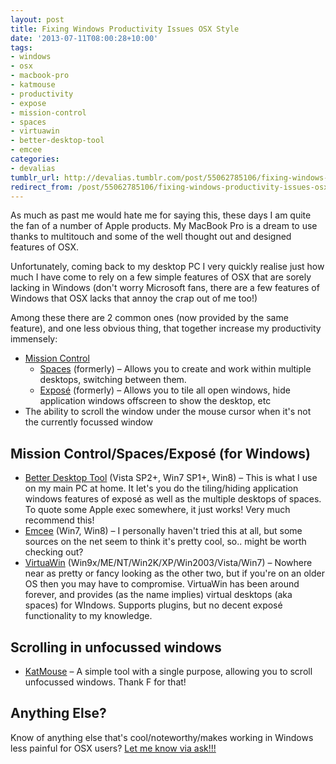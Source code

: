 ```yaml
---
layout: post
title: Fixing Windows Productivity Issues OSX Style
date: '2013-07-11T08:00:28+10:00'
tags:
- windows
- osx
- macbook-pro
- katmouse
- productivity
- expose
- mission-control
- spaces
- virtuawin
- better-desktop-tool
- emcee
categories:
- devalias
tumblr_url: http://devalias.tumblr.com/post/55062785106/fixing-windows-productivity-issues-osx-style
redirect_from: /post/55062785106/fixing-windows-productivity-issues-osx-style
---
```

As much as past me would hate me for saying this, these days I am quite the fan of a number of Apple products. My MacBook Pro is a dream to use thanks to multitouch and some of the well thought out and designed features of OSX.

Unfortunately, coming back to my desktop PC I very quickly realise just how much I have come to rely on a few simple features of OSX that are sorely lacking in Windows (don't worry Microsoft fans, there are a few features of Windows that OSX lacks that annoy the crap out of me too!)

Among these there are 2 common ones (now provided by the same feature), and one less obvious thing, that together increase my productivity immensely:

* [Mission Control](https://en.wikipedia.org/wiki/Mission_Control_(OS_X)) 
  * [Spaces](https://support.apple.com/kb/PH11158?locale=en_US) (formerly) – Allows you to create and work within multiple desktops, switching between them.
  * [Exposé](https://support.apple.com/kb/VI22?locale=en_US) (formerly) – Allows you to tile all open windows, hide application windows offscreen to show the desktop, etc
* The ability to scroll the window under the mouse cursor when it's not the currently focussed window

## Mission Control/Spaces/Exposé (for Windows)

* [Better Desktop Tool](http://www.betterdesktoptool.com/) (Vista SP2+, Win7 SP1+, Win8) – This is what I use on my main PC at home. It let's you do the tiling/hiding application windows features of exposé as well as the multiple desktops of spaces. To quote some Apple exec somewhere, it just works! Very much recommend this!
* [Emcee](https://sites.google.com/site/emceesoftware1/) (Win7, Win8) – I personally haven't tried this at all, but some sources on the net seem to think it's pretty cool, so.. might be worth checking out?
* [VirtuaWin](http://virtuawin.sourceforge.net/) (Win9x/ME/NT/Win2K/XP/Win2003/Vista/Win7) – Nowhere near as pretty or fancy looking as the other two, but if you're on an older OS then you may have to compromise. VirtuaWin has been around forever, and provides (as the name implies) virtual desktops (aka spaces) for WIndows. Supports plugins, but no decent exposé functionality to my knowledge.

## Scrolling in unfocussed windows

* [KatMouse](http://ehiti.de/katmouse/) – A simple tool with a single purpose, allowing you to scroll unfocussed windows. Thank F for that!

## Anything Else?

Know of anything else that's cool/noteworthy/makes working in Windows less painful for OSX users? [Let me know via ask!!!](http://devalias.tumblr.com/ask)
